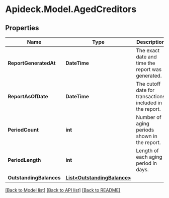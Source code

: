 # Apideck.Model.AgedCreditors

## Properties

Name | Type | Description | Notes
------------ | ------------- | ------------- | -------------
**ReportGeneratedAt** | **DateTime** | The exact date and time the report was generated. | [optional] 
**ReportAsOfDate** | **DateTime** | The cutoff date for transactions included in the report. | [optional] 
**PeriodCount** | **int** | Number of aging periods shown in the report. | [optional] [default to 4]
**PeriodLength** | **int** | Length of each aging period in days. | [optional] [default to 30]
**OutstandingBalances** | [**List&lt;OutstandingBalance&gt;**](OutstandingBalance.md) |  | [optional] 

[[Back to Model list]](../README.md#documentation-for-models) [[Back to API list]](../README.md#documentation-for-api-endpoints) [[Back to README]](../README.md)

